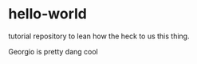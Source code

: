 # hello-world
tutorial repository to lean how the heck to us this thing.

Georgio is pretty dang cool

